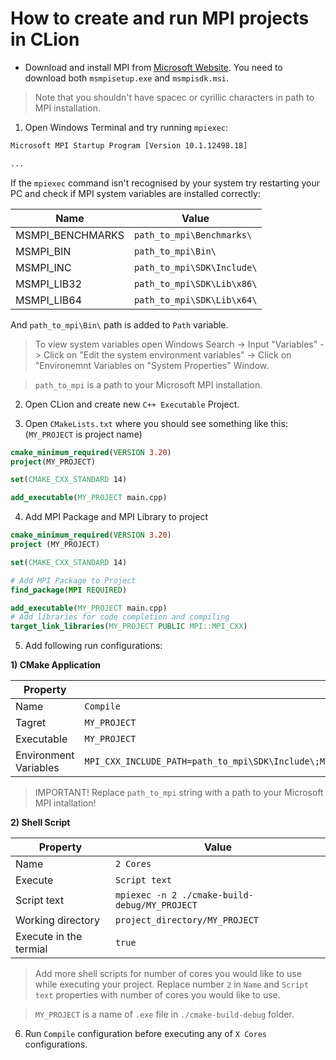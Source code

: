 # How to create and run MPI projects in CLion

* Download and install MPI from [Microsoft Website](https://www.microsoft.com/en-us/download/details.aspx?id=100593). You need to download both `msmpisetup.exe` and `msmpisdk.msi`.

> Note that you shouldn't have spacec or cyrillic characters in path to MPI installation.

1. Open Windows Terminal and try running `mpiexec`:

```bash
Microsoft MPI Startup Program [Version 10.1.12498.18]

...
```

If the `mpiexec` command isn't recognised by your system try restarting your PC and check if MPI system variables are installed correctly:

| Name | Value |
| --- | --- |
| MSMPI_BENCHMARKS | `path_to_mpi\Benchmarks\` |
| MSMPI_BIN | `path_to_mpi\Bin\` |
| MSMPI_INC | `path_to_mpi\SDK\Include\` |
| MSMPI_LIB32 | `path_to_mpi\SDK\Lib\x86\` |
| MSMPI_LIB64 | `path_to_mpi\SDK\Lib\x64\` |

And `path_to_mpi\Bin\` path is added to `Path` variable.

> To view system variables open Windows Search -> Input "Variables" -> Click on "Edit the system environment variables" -> Click on "Environemnt Variables on "System Properties" Window.

> `path_to_mpi` is a path to your Microsoft MPI installation.


2. Open CLion and create new `C++ Executable` Project.

3. Open `CMakeLists.txt` where you should see something like this: (`MY_PROJECT` is project name)

```cmake
cmake_minimum_required(VERSION 3.20)
project(MY_PROJECT)

set(CMAKE_CXX_STANDARD 14)

add_executable(MY_PROJECT main.cpp)

```

4. Add MPI Package and MPI Library to project

```cmake
cmake_minimum_required(VERSION 3.20)
project (MY_PROJECT)

set(CMAKE_CXX_STANDARD 14)

# Add MPI Package to Project
find_package(MPI REQUIRED)

add_executable(MY_PROJECT main.cpp)
# Add libraries for code completion and compiling
target_link_libraries(MY_PROJECT PUBLIC MPI::MPI_CXX)
```

5. Add following run configurations:

**1) CMake Application**

| Property | Value |
| --- | --- |
| Name | `Compile` |
| Tagret | `MY_PROJECT` |
| Executable | `MY_PROJECT` |
| Environment Variables | `MPI_CXX_INCLUDE_PATH=path_to_mpi\SDK\Include\;MPI_CXX_LIBRARIES=path_to_mpi\SDK\Lib\x64\;MPI_CXX_BIN_PATH=path_to_mpi\Bin\` |

> IMPORTANT! Replace `path_to_mpi` string with a path to your Microsoft MPI intallation!

**2) Shell Script**

| Property | Value |
| --- | --- |
| Name | `2 Cores` |
| Execute | `Script text` |
| Script text | `mpiexec -n 2 ./cmake-build-debug/MY_PROJECT` |
| Working directory | `project_directory/MY_PROJECT` |
| Execute in the termial | `true` |

> Add more shell scripts for number of cores you would like to use while executing your project. Replace number `2` in `Name` and `Script text` properties with number of cores you would like to use.

> `MY_PROJECT` is a name of `.exe` file in `./cmake-build-debug` folder.

6. Run `Compile` configuration before executing any of `X Cores` configurations.